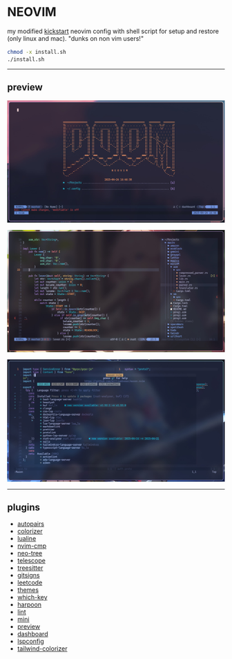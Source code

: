 # NEOVIM

my modified [kickstart](https://github.com/nvim-lua/kickstart.nvim.git) neovim config with shell script for setup  and restore (only linux and mac). "dunks on non vim users!"

```bash
chmod -x install.sh
./install.sh
```
---
## preview

![nvim1](nvim1.jpg)

![nvim2](nvim2.jpg)

![nvim3](nvim3.jpg)

---
## plugins

- [autopairs](windwp/nvim-autopairs)
- [colorizer](norcalli/nvim-colorizer.lua)
- [lualine](nvim-lualine/lualine.nvim)
- [nvim-cmp](hrsh7th/nvim-cmp)
- [neo-tree](nvim-neo-tree/neo-tree.nvim)
- [telescope](nvim-telescope/telescope.nvim)
- [treesitter](nvim-treesitter/nvim-treesitter)
- [gitsigns](lewis6991/gitsigns.nvim)
- [leetcode](kawre/leetcode.nvim)
- [themes](folke/tokyonight.nvim)
- [which-key](folke/which-key.nvim)
- [harpoon](theprimeagen/harpoon)
- [lint](mfussenegger/nvim-lint)
- [mini](echasnovski/mini.nvim)
- [preview](adelarsq/image_preview.nvim)
- [dashboard](MeanderingProgrammer/dashboard.nvim)
- [lspconfig](neovim/nvim-lspconfig)
- [tailwind-colorizer](roobert/tailwindcss-colorizer-cmp.nvim)

